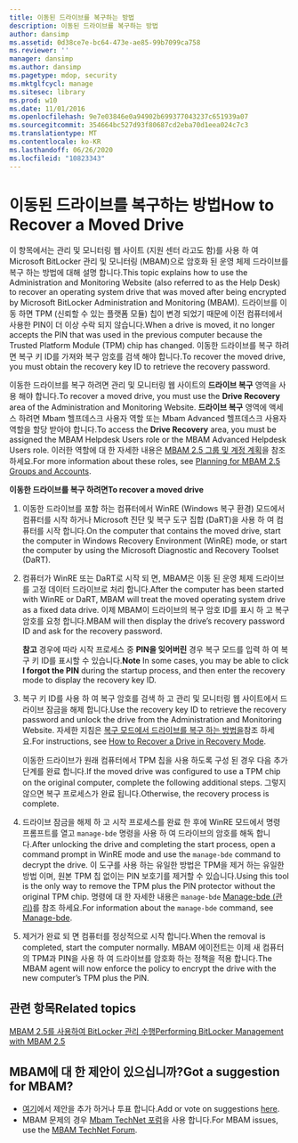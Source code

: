 ```yaml
---
title: 이동된 드라이브를 복구하는 방법
description: 이동된 드라이브를 복구하는 방법
author: dansimp
ms.assetid: 0d38ce7e-bc64-473e-ae85-99b7099ca758
ms.reviewer: ''
manager: dansimp
ms.author: dansimp
ms.pagetype: mdop, security
ms.mktglfcycl: manage
ms.sitesec: library
ms.prod: w10
ms.date: 11/01/2016
ms.openlocfilehash: 9e7e03846e0a94902b699377043237c651939a07
ms.sourcegitcommit: 354664bc527d93f80687cd2eba70d1eea024c7c3
ms.translationtype: MT
ms.contentlocale: ko-KR
ms.lasthandoff: 06/26/2020
ms.locfileid: "10823343"
---
```

# <span data-ttu-id="53877-103">이동된 드라이브를 복구하는 방법</span><span class="sxs-lookup"><span data-stu-id="53877-103">How to Recover a Moved Drive</span></span>
<span data-ttu-id="53877-104">이 항목에서는 관리 및 모니터링 웹 사이트 (지원 센터 라고도 함)를 사용 하 여 Microsoft BitLocker 관리 및 모니터링 (MBAM)으로 암호화 된 운영 체제 드라이브를 복구 하는 방법에 대해 설명 합니다.</span><span class="sxs-lookup"><span data-stu-id="53877-104">This topic explains how to use the Administration and Monitoring Website (also referred to as the Help Desk) to recover an operating system drive that was moved after being encrypted by Microsoft BitLocker Administration and Monitoring (MBAM).</span></span> <span data-ttu-id="53877-105">드라이브를 이동 하면 TPM (신뢰할 수 있는 플랫폼 모듈) 칩이 변경 되었기 때문에 이전 컴퓨터에서 사용한 PIN이 더 이상 수락 되지 않습니다.</span><span class="sxs-lookup"><span data-stu-id="53877-105">When a drive is moved, it no longer accepts the PIN that was used in the previous computer because the Trusted Platform Module (TPM) chip has changed.</span></span> <span data-ttu-id="53877-106">이동한 드라이브를 복구 하려면 복구 키 ID를 가져와 복구 암호를 검색 해야 합니다.</span><span class="sxs-lookup"><span data-stu-id="53877-106">To recover the moved drive, you must obtain the recovery key ID to retrieve the recovery password.</span></span>

<span data-ttu-id="53877-107">이동한 드라이브를 복구 하려면 관리 및 모니터링 웹 사이트의 **드라이브 복구** 영역을 사용 해야 합니다.</span><span class="sxs-lookup"><span data-stu-id="53877-107">To recover a moved drive, you must use the **Drive Recovery** area of the Administration and Monitoring Website.</span></span> <span data-ttu-id="53877-108">**드라이브 복구** 영역에 액세스 하려면 Mbam 헬프데스크 사용자 역할 또는 Mbam Advanced 헬프데스크 사용자 역할을 할당 받아야 합니다.</span><span class="sxs-lookup"><span data-stu-id="53877-108">To access the **Drive Recovery** area, you must be assigned the MBAM Helpdesk Users role or the MBAM Advanced Helpdesk Users role.</span></span> <span data-ttu-id="53877-109">이러한 역할에 대 한 자세한 내용은 [MBAM 2.5 그룹 및 계정 계획](planning-for-mbam-25-groups-and-accounts.md#bkmk-helpdesk-roles)을 참조 하세요.</span><span class="sxs-lookup"><span data-stu-id="53877-109">For more information about these roles, see [Planning for MBAM 2.5 Groups and Accounts](planning-for-mbam-25-groups-and-accounts.md#bkmk-helpdesk-roles).</span></span>

**<span data-ttu-id="53877-110">이동한 드라이브를 복구 하려면</span><span class="sxs-lookup"><span data-stu-id="53877-110">To recover a moved drive</span></span>**
1.  <span data-ttu-id="53877-111">이동한 드라이브를 포함 하는 컴퓨터에서 WinRE (Windows 복구 환경) 모드에서 컴퓨터를 시작 하거나 Microsoft 진단 및 복구 도구 집합 (DaRT)을 사용 하 여 컴퓨터를 시작 합니다.</span><span class="sxs-lookup"><span data-stu-id="53877-111">On the computer that contains the moved drive, start the computer in Windows Recovery Environment (WinRE) mode, or start the computer by using the Microsoft Diagnostic and Recovery Toolset (DaRT).</span></span>

2.  <span data-ttu-id="53877-112">컴퓨터가 WinRE 또는 DaRT로 시작 되 면, MBAM은 이동 된 운영 체제 드라이브를 고정 데이터 드라이브로 처리 합니다.</span><span class="sxs-lookup"><span data-stu-id="53877-112">After the computer has been started with WinRE or DaRT, MBAM will treat the moved operating system drive as a fixed data drive.</span></span> <span data-ttu-id="53877-113">이제 MBAM이 드라이브의 복구 암호 ID를 표시 하 고 복구 암호를 요청 합니다.</span><span class="sxs-lookup"><span data-stu-id="53877-113">MBAM will then display the drive’s recovery password ID and ask for the recovery password.</span></span>

    <span data-ttu-id="53877-114">**참고**  경우에 따라 시작 프로세스 중 **PIN을 잊어버린** 경우 복구 모드를 입력 하 여 복구 키 ID를 표시할 수 있습니다.</span><span class="sxs-lookup"><span data-stu-id="53877-114">**Note** In some cases, you may be able to click **I forgot the PIN** during the startup process, and then enter the recovery mode to display the recovery key ID.</span></span>

     

3.  <span data-ttu-id="53877-115">복구 키 ID를 사용 하 여 복구 암호를 검색 하 고 관리 및 모니터링 웹 사이트에서 드라이브 잠금을 해제 합니다.</span><span class="sxs-lookup"><span data-stu-id="53877-115">Use the recovery key ID to retrieve the recovery password and unlock the drive from the Administration and Monitoring Website.</span></span> <span data-ttu-id="53877-116">자세한 지침은 [복구 모드에서 드라이브를 복구 하는 방법을](how-to-recover-a-drive-in-recovery-mode-mbam-25.md)참조 하세요.</span><span class="sxs-lookup"><span data-stu-id="53877-116">For instructions, see [How to Recover a Drive in Recovery Mode](how-to-recover-a-drive-in-recovery-mode-mbam-25.md).</span></span>

    <span data-ttu-id="53877-117">이동한 드라이브가 원래 컴퓨터에서 TPM 칩을 사용 하도록 구성 된 경우 다음 추가 단계를 완료 합니다.</span><span class="sxs-lookup"><span data-stu-id="53877-117">If the moved drive was configured to use a TPM chip on the original computer, complete the following additional steps.</span></span> <span data-ttu-id="53877-118">그렇지 않으면 복구 프로세스가 완료 됩니다.</span><span class="sxs-lookup"><span data-stu-id="53877-118">Otherwise, the recovery process is complete.</span></span>

4.  <span data-ttu-id="53877-119">드라이브 잠금을 해제 하 고 시작 프로세스를 완료 한 후에 WinRE 모드에서 명령 프롬프트를 열고 `manage-bde` 명령을 사용 하 여 드라이브의 암호를 해독 합니다.</span><span class="sxs-lookup"><span data-stu-id="53877-119">After unlocking the drive and completing the start process, open a command prompt in WinRE mode and use the `manage-bde` command to decrypt the drive.</span></span> <span data-ttu-id="53877-120">이 도구를 사용 하는 유일한 방법은 TPM을 제거 하는 유일한 방법 이며, 원본 TPM 칩 없이는 PIN 보호기를 제거할 수 있습니다.</span><span class="sxs-lookup"><span data-stu-id="53877-120">Using this tool is the only way to remove the TPM plus the PIN protector without the original TPM chip.</span></span> <span data-ttu-id="53877-121">명령에 대 한 자세한 내용은 `manage-bde` [Manage-bde (관리)](https://go.microsoft.com/fwlink/?LinkId=393567)를 참조 하세요.</span><span class="sxs-lookup"><span data-stu-id="53877-121">For information about the `manage-bde` command, see [Manage-bde](https://go.microsoft.com/fwlink/?LinkId=393567).</span></span>

5.  <span data-ttu-id="53877-122">제거가 완료 되 면 컴퓨터를 정상적으로 시작 합니다.</span><span class="sxs-lookup"><span data-stu-id="53877-122">When the removal is completed, start the computer normally.</span></span> <span data-ttu-id="53877-123">MBAM 에이전트는 이제 새 컴퓨터의 TPM과 PIN을 사용 하 여 드라이브를 암호화 하는 정책을 적용 합니다.</span><span class="sxs-lookup"><span data-stu-id="53877-123">The MBAM agent will now enforce the policy to encrypt the drive with the new computer’s TPM plus the PIN.</span></span>



## <span data-ttu-id="53877-124">관련 항목</span><span class="sxs-lookup"><span data-stu-id="53877-124">Related topics</span></span>


[<span data-ttu-id="53877-125">MBAM 2.5를 사용하여 BitLocker 관리 수행</span><span class="sxs-lookup"><span data-stu-id="53877-125">Performing BitLocker Management with MBAM 2.5</span></span>](performing-bitlocker-management-with-mbam-25.md)

 

## <span data-ttu-id="53877-126">MBAM에 대 한 제안이 있으십니까?</span><span class="sxs-lookup"><span data-stu-id="53877-126">Got a suggestion for MBAM?</span></span>
- <span data-ttu-id="53877-127">[여기](http://mbam.uservoice.com/forums/268571-microsoft-bitlocker-administration-and-monitoring)에서 제안을 추가 하거나 투표 합니다.</span><span class="sxs-lookup"><span data-stu-id="53877-127">Add or vote on suggestions [here](http://mbam.uservoice.com/forums/268571-microsoft-bitlocker-administration-and-monitoring).</span></span> 
- <span data-ttu-id="53877-128">MBAM 문제의 경우 [Mbam TechNet 포럼](https://social.technet.microsoft.com/Forums/home?forum=mdopmbam)을 사용 합니다.</span><span class="sxs-lookup"><span data-stu-id="53877-128">For MBAM issues, use the [MBAM TechNet Forum](https://social.technet.microsoft.com/Forums/home?forum=mdopmbam).</span></span> 





